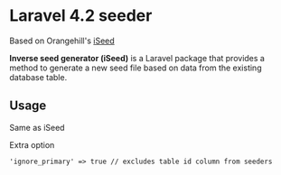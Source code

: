 # Laravel 4.2 seeder

Based on Orangehill's [iSeed](https://github.com/orangehill/iseed)

**Inverse seed generator (iSeed)** is a Laravel package that provides a method to generate a new seed file based on data from the existing database table.

## Usage

Same as iSeed

Extra option

	'ignore_primary' => true // excludes table id column from seeders


